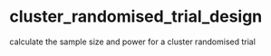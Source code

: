 # cluster_randomised_trial_design
calculate the sample size and power for a cluster randomised trial
